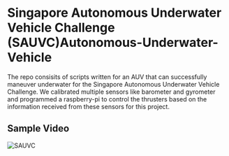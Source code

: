 # Singapore Autonomous Underwater Vehicle Challenge (SAUVC)Autonomous-Underwater-Vehicle

The repo consisits of scripts written for an AUV that can successfully maneuver underwater for the Singapore
Autonomous Underwater Vehicle Challenge. We calibrated multiple sensors like barometer and gyrometer and programmed a raspberry-pi to
control the thrusters based on the information received from these sensors for this project.

## Sample Video
![SAUVC](https://github.com/Nirav-1999/Autonomous-Underwater-Vehicle/blob/master/sauvc.gif?raw=true)